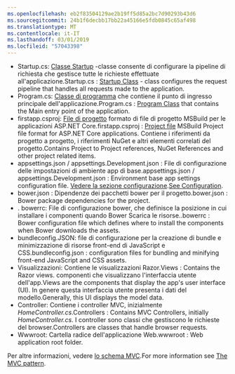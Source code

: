 ```yaml
---
ms.openlocfilehash: eb2f83504129ae2b19ff5d85a2bc7d90293b43d6
ms.sourcegitcommit: 24b1f6decbb17bb22a45166e5fdb0845c65af498
ms.translationtype: MT
ms.contentlocale: it-IT
ms.lasthandoff: 03/01/2019
ms.locfileid: "57043398"
---
```

* <span data-ttu-id="59307-101">Startup.cs: [Classe Startup](xref:fundamentals/startup) -classe consente di configurare la pipeline di richiesta che gestisce tutte le richieste effettuate all'applicazione.</span><span class="sxs-lookup"><span data-stu-id="59307-101">Startup.cs : [Startup Class](xref:fundamentals/startup) - class configures the request pipeline that handles all requests made to the application.</span></span>
* <span data-ttu-id="59307-102">Program.cs: [Classe di programma](xref:fundamentals/index) che contiene il punto di ingresso principale dell'applicazione.</span><span class="sxs-lookup"><span data-stu-id="59307-102">Program.cs : [Program Class](xref:fundamentals/index) that contains the Main entry point of the application.</span></span>
* <span data-ttu-id="59307-103">firstapp.csproj: [File di progetto](/dotnet/articles/core/preview3/tools/csproj) formato di file di progetto MSBuild per le applicazioni ASP.NET Core.</span><span class="sxs-lookup"><span data-stu-id="59307-103">firstapp.csproj : [Project file](/dotnet/articles/core/preview3/tools/csproj) MSBuild Project file format for ASP.NET Core applications.</span></span> <span data-ttu-id="59307-104">Contiene i riferimenti da progetto a progetto, i riferimenti NuGet e altri elementi correlati del progetto.</span><span class="sxs-lookup"><span data-stu-id="59307-104">Contains Project to Project references, NuGet References and other project related items.</span></span>
* <span data-ttu-id="59307-105">appsettings.json / appsettings.Development.json : File di configurazione delle impostazioni di ambiente app di base.</span><span class="sxs-lookup"><span data-stu-id="59307-105">appsettings.json / appsettings.Development.json : Environment base app settings configuration file.</span></span> <span data-ttu-id="59307-106">[Vedere la sezione configurazione](xref:fundamentals/configuration/index).</span><span class="sxs-lookup"><span data-stu-id="59307-106">[See Configuration](xref:fundamentals/configuration/index).</span></span>
* <span data-ttu-id="59307-107">bower.json : Dipendenze dei pacchetti bower per il progetto.</span><span class="sxs-lookup"><span data-stu-id="59307-107">bower.json : Bower package dependencies for the project.</span></span>
* <span data-ttu-id="59307-108">. bowerrc: File di configurazione bower, che definisce la posizione in cui installare i componenti quando Bower Scarica le risorse.</span><span class="sxs-lookup"><span data-stu-id="59307-108">.bowerrc : Bower configuration file which defines where to install the components when Bower downloads the assets.</span></span>
* <span data-ttu-id="59307-109">bundleconfig.JSON: file di configurazione per la creazione di bundle e minimizzazione di risorse front-end di JavaScript e CSS.</span><span class="sxs-lookup"><span data-stu-id="59307-109">bundleconfig.json : configuration files for bundling and minifying front-end JavaScript and CSS assets.</span></span>
* <span data-ttu-id="59307-110">Visualizzazioni: Contiene le visualizzazioni Razor.</span><span class="sxs-lookup"><span data-stu-id="59307-110">Views : Contains the Razor views.</span></span> <span data-ttu-id="59307-111">componenti che visualizzano l'interfaccia utente dell'app.</span><span class="sxs-lookup"><span data-stu-id="59307-111">Views are the components that display the app's user interface (UI).</span></span> <span data-ttu-id="59307-112">In genere questa interfaccia utente presenta i dati del modello.</span><span class="sxs-lookup"><span data-stu-id="59307-112">Generally, this UI displays the model data.</span></span>
* <span data-ttu-id="59307-113">Controller: Contiene i controller MVC, inizialmente *HomeController.cs*.</span><span class="sxs-lookup"><span data-stu-id="59307-113">Controllers : Contains MVC Controllers, initially *HomeController.cs*.</span></span> <span data-ttu-id="59307-114">I controller sono classi che gestiscono le richieste del browser.</span><span class="sxs-lookup"><span data-stu-id="59307-114">Controllers are classes that handle browser requests.</span></span>
* <span data-ttu-id="59307-115">Wwwroot: Cartella radice dell'applicazione Web.</span><span class="sxs-lookup"><span data-stu-id="59307-115">wwwroot : Web application root folder.</span></span>

<span data-ttu-id="59307-116">Per altre informazioni, vedere [lo schema MVC](xref:mvc/overview).</span><span class="sxs-lookup"><span data-stu-id="59307-116">For more information see [The MVC pattern](xref:mvc/overview).</span></span>
